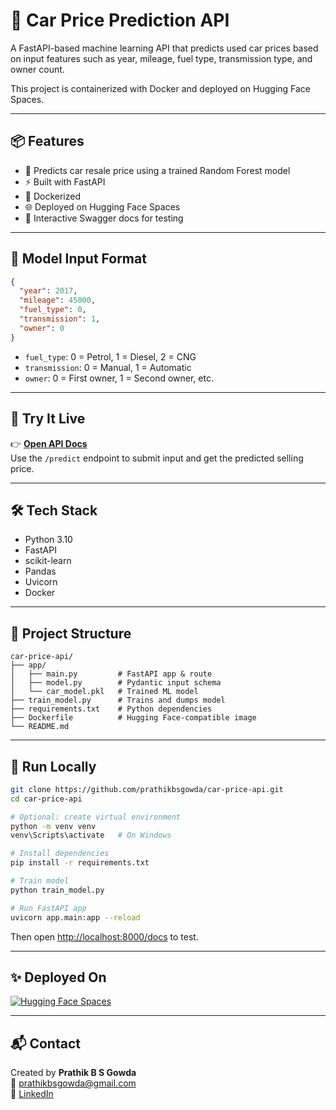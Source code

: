 
# 🚗 Car Price Prediction API

A FastAPI-based machine learning API that predicts used car prices based on input features such as year, mileage, fuel type, transmission type, and owner count.

This project is containerized with Docker and deployed on Hugging Face Spaces.

---

## 📦 Features

- 🔮 Predicts car resale price using a trained Random Forest model
- ⚡ Built with FastAPI
- 🐳 Dockerized
- 🌐 Deployed on Hugging Face Spaces
- 🧪 Interactive Swagger docs for testing

---

## 🧠 Model Input Format

```json
{
  "year": 2017,
  "mileage": 45000,
  "fuel_type": 0,
  "transmission": 1,
  "owner": 0
}
```

- `fuel_type`: 0 = Petrol, 1 = Diesel, 2 = CNG
- `transmission`: 0 = Manual, 1 = Automatic
- `owner`: 0 = First owner, 1 = Second owner, etc.

---

## 🚀 Try It Live

👉 [**Open API Docs**](https://prathikbs-car-price-api.hf.space/docs)  
Use the `/predict` endpoint to submit input and get the predicted selling price.

---

## 🛠️ Tech Stack

- Python 3.10
- FastAPI
- scikit-learn
- Pandas
- Uvicorn
- Docker

---

## 📂 Project Structure

```
car-price-api/
├── app/
│   ├── main.py         # FastAPI app & route
│   ├── model.py        # Pydantic input schema
│   └── car_model.pkl   # Trained ML model
├── train_model.py      # Trains and dumps model
├── requirements.txt    # Python dependencies
├── Dockerfile          # Hugging Face-compatible image
└── README.md
```

---

## 🐳 Run Locally

```bash
git clone https://github.com/prathikbsgowda/car-price-api.git
cd car-price-api

# Optional: create virtual environment
python -m venv venv
venv\Scripts\activate   # On Windows

# Install dependencies
pip install -r requirements.txt

# Train model
python train_model.py

# Run FastAPI app
uvicorn app.main:app --reload
```

Then open [http://localhost:8000/docs](http://localhost:8000/docs) to test.

---

## ✨ Deployed On

[![Hugging Face Spaces](https://img.shields.io/badge/hosted%20on-HuggingFace-orange?logo=huggingface)](https://huggingface.co/spaces/prathikbs/car-price-api)

---

## 📬 Contact

Created by **Prathik B S Gowda**  
📧 prathikbsgowda@gmail.com  
🔗 [LinkedIn](https://www.linkedin.com/in/prathik-b-s-a80b3521a)
